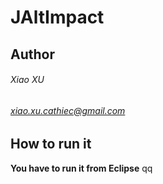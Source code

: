 # JAltImpact

## Author
###### Xiao XU
###### xiao.xu.cathiec@gmail.com


## How to run it
**You have to run it from Eclipse**
qq
